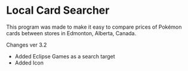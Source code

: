 # Local Card Searcher
This program was made to make it easy to compare prices of Pokémon cards between stores in Edmonton, Alberta, Canada.

Changes ver 3.2
- Added Eclipse Games as a search target
- Added Icon